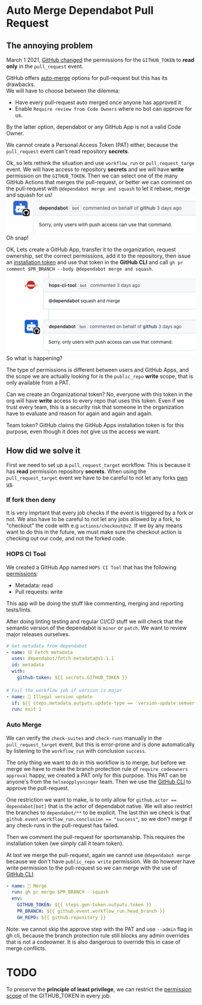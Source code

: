 # Auto Merge Dependabot Pull Request

## The annoying problem
March 1 2021, [GitHub changed](https://github.blog/changelog/2021-02-19-github-actions-workflows-triggered-by-dependabot-prs-will-run-with-read-only-permissions/)
the permissions for the `GITHUB_TOKEN` to __read only__ in the `pull_request` event.

GitHub offers [auto-merge](https://docs.github.com/en/github/collaborating-with-pull-requests/incorporating-changes-from-a-pull-request/automatically-merging-a-pull-request) 
options for pull-request but this has its drawbacks. <br/>
We will have to choose between the dilemma:
- Have every pull-request auto merged once anyone has approved it
- Enable `Require review from Code Owners` where no bot can approve for us.

By the latter option, dependabot or any GitHub App is not a valid Code Owner.

We cannot create a Personal Access Token (PAT) either, because
the `pull_request` event can't read repository __secrets__.

Ok, so lets rethink the situation and use `workflow_run` or `pull_request_targe` event.
We will have access to repository __secrets__ and we will have __write__ permission on the `GITHUB_TOKEN`.
Then we can select one of the many GitHub Actions that merges the pull-request, 
or better we can comment on the pull-request with `@dependabot merge and squash` to let it rebase, merge and squash for us!
![dependabot sad](../images/dependabot_sad.png)
Oh snap!

OK, Lets create a GitHub App, transfer it to the organization, request ownership, 
set the correct permissions, add it to the repository, then issue an [installation token](https://github.com/navikt/github-app-token-generator)
and use that token in the __GitHub CLI__ and call `gh pr comment $PR_BRANCH --body @dependabot merge and squash`.
![dependabot sad again](../images/dependabot_sad2.png)
So what is happening?

The type of permissions is different between users and GitHub Apps, 
and the scope we are actually looking for is the `public_repo` __write__ scope,
that is only available from a PAT.

Can we create an Organizational token? 
No, everyone with this token in the org will have __write__ access to every repo
that uses this token. Even if we trust every team, this is a security
risk that someone in the organization have to evaluate and reason for
again and again and again.

Team token? GitHub claims the GitHub Apps installation token is for this purpose,
even though it does not give us the access we want.

## How did we solve it
First we need to set up a `pull_request_target` workflow.
This is because it has __read__ permission repository __secrets__.
When using the `pull_request_target` event we have to be careful to not let any forks [pwn us](https://securitylab.github.com/research/github-actions-preventing-pwn-requests/).

### If fork then deny
It is very imprtant that every job checks if the event is triggered by a fork or not.
We also have to be careful to not let any jobs allowed by a fork, to "checkout" the code with e.g `actions/checkout@v2`.
If we by any means want to do this in the future, we must make sure the checkout action is checking out our code, 
and not the forked code.

### HOPS CI Tool
We created a GitHub App named `HOPS CI Tool` that has the following [permissions](https://github.com/organizations/navikt/settings/apps/hops-ci-tool/permissions):
- Metadata: read
- Pull requests: write

This app will be doing the stuff like commenting, merging and reporting tests/lints.

After doing linting testing and regular CI/CD stuff we will check that the semantic version
of the dependabot is `minor` or `patch`. We want to review major releases ourselves.

```yaml
# Get metadata from dependabot
- name: 🟡️ Fetch metadata
  uses: dependabot/fetch-metadata@v1.1.1
  id: metadata
  with:
    github-token: ${{ secrets.GITHUB_TOKEN }}

# Fail the workflow job if version is major 
- name: 🔴 Illegal version update
  if: ${{ steps.metadata.outputs.update-type == 'version-update:semver-major' }}
  run: exit 1
```

### Auto Merge
We can verify the `check-suites` and `check-runs` manually in the `pull_request_target` event,
but this is error-prone and is done automatically by listening to the `workflow_run` with conclusion `success`.

The only thing we want to do in this workflow is to merge, 
but before we merge we have to make the branch protection rule of `require codeowners approval` happy,
we created a PAT only for this purpose. This PAT can be anyone's from the `helseopplysninger` team.
Then we use the [GitHub CLI](https://cli.github.com/) to approve the pull-request. 

One restriction we want to make, is to only allow for `github.actor == dependabot[bot]` that is the
actor of dependabot native. We will also restrict the branches to `dependabot/**` to be explicit.
The last thin we check is that `github.event.workflow_run.conclusion == "success"`, 
so we don't merge if any check-runs in the pull-request has failed.

Then we comment the pull-request for sportsmanship. This requires the installation token (we simply call it team token).

At last we merge the pull-request, again we cannot use `@dependabot merge` because we don't have `public_repo write` permission.
We do however have write permission to the pull-request so we can merge with the use of [GitHub CLI](https://cli.github.com/).
```yaml
- name: 🧩️ Merge
  run: gh pr merge $PR_BRANCH --squash
  env:
    GITHUB_TOKEN: ${{ steps.gen-token.outputs.token }}
    PR_BRANCH: ${{ github.event.workflow_run.head_branch }}
    GH_REPO: ${{ github.repository }}
```

Note: we cannot skip the approve step with the PAT and use `--admin` flag in gh cli, because
the branch protection rule still blocks any admin overrides that is not a codeowner.
It is also dangerous to override this in case of merge conflicts.

# TODO
To preserve the __principle of least privilege__, we can restrict the [permission scope](https://github.blog/changelog/2021-04-20-github-actions-control-permissions-for-github_token/) 
of the GITHUB_TOKEN in every job.
